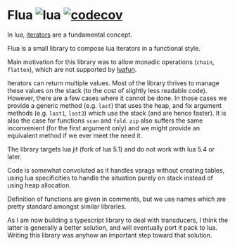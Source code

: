 # Flua ![lua](https://img.shields.io/badge/Lua-2C2D72?style=for-the-badge&logo=lua&logoColor=white) [![codecov](https://codecov.io/github/prncss-xyz/flua/graph/badge.svg?token=6E4BXIU81Q)](https://codecov.io/github/prncss-xyz/flua)

In lua, [iterators](https://www.lua.org/pil/7.1.html) are a fundamental concept.

Flua is a small library to compose lua iterators in a functional style.

Main motivation for this library was to allow monadic operations (`chain`, `flatten`), which are not supported by [luafun](https://github.com/luafun/luafun).

Iterators can return multiple values. Most of the library thrives to manage these values on the stack (to the cost of slightly less readable code). However, there are a few cases where it cannot be done. In those cases we provide a generic method (e.g. `last`) that uses the heap, and fix argument methods (e.g. `last1`, `last3`) which use the stack (and are hence faster). It is also the case for functions `scan` and `fold`. `zip` also suffers the same inconvenient (for the first argument only) and we might provide an equivalent method if we ever meet the need it.

The library targets lua jit (fork of lua 5.1) and do not work with lua 5.4 or later.

Code is somewhat convoluted as it handles varags without creating tables, using lua specificities to handle the situation purely on stack instead of using heap allocation.

Definition of functions are given in comments, but we use names which are pretty standard amongst similar libraries.

As I am now building a typescript library to deal with transducers, I think the latter is generally a better solution, and will eventually port it pack to lua. Writing this library was anyhow an important step toward that solution.
